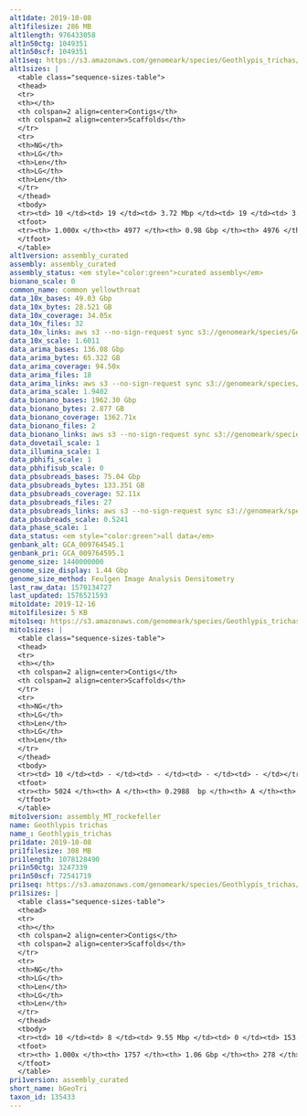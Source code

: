 ```yaml
---
alt1date: 2019-10-08
alt1filesize: 286 MB
alt1length: 976433058
alt1n50ctg: 1049351
alt1n50scf: 1049351
alt1seq: https://s3.amazonaws.com/genomeark/species/Geothlypis_trichas/bGeoTri1/assembly_curated/bGeoTri1.alt.cur.20191008.fasta.gz
alt1sizes: |
  <table class="sequence-sizes-table">
  <thead>
  <tr>
  <th></th>
  <th colspan=2 align=center>Contigs</th>
  <th colspan=2 align=center>Scaffolds</th>
  </tr>
  <tr>
  <th>NG</th>
  <th>LG</th>
  <th>Len</th>
  <th>LG</th>
  <th>Len</th>
  </tr>
  </thead>
  <tbody>
  <tr><td> 10 </td><td> 19 </td><td> 3.72 Mbp </td><td> 19 </td><td> 3.72 Mbp </td></tr>  <tr><td> 20 </td><td> 51 </td><td> 2.70 Mbp </td><td> 51 </td><td> 2.70 Mbp </td></tr>  <tr><td> 30 </td><td> 93 </td><td> 1.97 Mbp </td><td> 93 </td><td> 1.97 Mbp </td></tr>  <tr><td> 40 </td><td> 152 </td><td> 1.39 Mbp </td><td> 152 </td><td> 1.39 Mbp </td></tr>  <tr style="background-color:#cccccc;"><td> 50 </td><td> 234 </td><td> 1.05 Mbp </td><td> 234 </td><td> 1.05 Mbp </td></tr>  <tr><td> 60 </td><td> 350 </td><td> 0.70 Mbp </td><td> 350 </td><td> 0.70 Mbp </td></tr>  <tr><td> 70 </td><td> 531 </td><td> 0.42 Mbp </td><td> 531 </td><td> 0.42 Mbp </td></tr>  <tr><td> 80 </td><td> 857 </td><td> 0.21 Mbp </td><td> 857 </td><td> 0.21 Mbp </td></tr>  <tr><td> 90 </td><td> 1640 </td><td> 71.36 Kbp </td><td> 1639 </td><td> 71.62 Kbp </td></tr>  <tr><td> 100 </td><td> 4976 </td><td> 564  bp </td><td> 4975 </td><td> 564  bp </td></tr>  </tbody>
  <tfoot>
  <tr><th> 1.000x </th><th> 4977 </th><th> 0.98 Gbp </th><th> 4976 </th><th> 0.98 Gbp </th></tr>
  </tfoot>
  </table>
alt1version: assembly_curated
assembly: assembly_curated
assembly_status: <em style="color:green">curated assembly</em>
bionano_scale: 0
common_name: common yellowthroat
data_10x_bases: 49.03 Gbp
data_10x_bytes: 28.521 GB
data_10x_coverage: 34.05x
data_10x_files: 32
data_10x_links: aws s3 --no-sign-request sync s3://genomeark/species/Geothlypis_trichas/bGeoTri1/genomic_data/10x/ .<br>
data_10x_scale: 1.6011
data_arima_bases: 136.08 Gbp
data_arima_bytes: 65.322 GB
data_arima_coverage: 94.50x
data_arima_files: 18
data_arima_links: aws s3 --no-sign-request sync s3://genomeark/species/Geothlypis_trichas/bGeoTri1/genomic_data/arima/ .<br>
data_arima_scale: 1.9402
data_bionano_bases: 1962.30 Gbp
data_bionano_bytes: 2.877 GB
data_bionano_coverage: 1362.71x
data_bionano_files: 2
data_bionano_links: aws s3 --no-sign-request sync s3://genomeark/species/Geothlypis_trichas/bGeoTri1/genomic_data/bionano/ .<br>
data_dovetail_scale: 1
data_illumina_scale: 1
data_pbhifi_scale: 1
data_pbhifisub_scale: 0
data_pbsubreads_bases: 75.04 Gbp
data_pbsubreads_bytes: 133.351 GB
data_pbsubreads_coverage: 52.11x
data_pbsubreads_files: 27
data_pbsubreads_links: aws s3 --no-sign-request sync s3://genomeark/species/Geothlypis_trichas/bGeoTri1/genomic_data/pacbio/ . --exclude "*ccs*bam*"<br>
data_pbsubreads_scale: 0.5241
data_phase_scale: 1
data_status: <em style="color:green">all data</em>
genbank_alt: GCA_009764545.1
genbank_pri: GCA_009764595.1
genome_size: 1440000000
genome_size_display: 1.44 Gbp
genome_size_method: Feulgen Image Analysis Densitometry
last_raw_data: 1570134727
last_updated: 1576521593
mito1date: 2019-12-16
mito1filesize: 5 KB
mito1seq: https://s3.amazonaws.com/genomeark/species/Geothlypis_trichas/bGeoTri1/assembly_MT_rockefeller/bGeoTri1.MT.20191216.fasta.gz
mito1sizes: |
  <table class="sequence-sizes-table">
  <thead>
  <tr>
  <th></th>
  <th colspan=2 align=center>Contigs</th>
  <th colspan=2 align=center>Scaffolds</th>
  </tr>
  <tr>
  <th>NG</th>
  <th>LG</th>
  <th>Len</th>
  <th>LG</th>
  <th>Len</th>
  </tr>
  </thead>
  <tbody>
  <tr><td> 10 </td><td> - </td><td> - </td><td> - </td><td> - </td></tr>  <tr><td> 20 </td><td> - </td><td> - </td><td> - </td><td> - </td></tr>  <tr><td> 30 </td><td> - </td><td> - </td><td> - </td><td> - </td></tr>  <tr><td> 40 </td><td> - </td><td> - </td><td> - </td><td> - </td></tr>  <tr style="background-color:#cccccc;"><td> 50 </td><td> - </td><td style="background-color:#ff8888;"> - </td><td> - </td><td style="background-color:#ff8888;"> - </td></tr>  <tr><td> 60 </td><td> - </td><td> - </td><td> - </td><td> - </td></tr>  <tr><td> 70 </td><td> - </td><td> - </td><td> - </td><td> - </td></tr>  <tr><td> 80 </td><td> - </td><td> - </td><td> - </td><td> - </td></tr>  <tr><td> 90 </td><td> - </td><td> - </td><td> - </td><td> - </td></tr>  <tr><td> 100 </td><td> - </td><td> - </td><td> - </td><td> - </td></tr>  </tbody>
  <tfoot>
  <tr><th> 5024 </th><th> A </th><th> 0.2988  bp </th><th> A </th><th> 0.2988  bp </th></tr>
  </tfoot>
  </table>
mito1version: assembly_MT_rockefeller
name: Geothlypis trichas
name_: Geothlypis_trichas
pri1date: 2019-10-08
pri1filesize: 308 MB
pri1length: 1078128490
pri1n50ctg: 3247339
pri1n50scf: 72541719
pri1seq: https://s3.amazonaws.com/genomeark/species/Geothlypis_trichas/bGeoTri1/assembly_curated/bGeoTri1.pri.cur.20191008.fasta.gz
pri1sizes: |
  <table class="sequence-sizes-table">
  <thead>
  <tr>
  <th></th>
  <th colspan=2 align=center>Contigs</th>
  <th colspan=2 align=center>Scaffolds</th>
  </tr>
  <tr>
  <th>NG</th>
  <th>LG</th>
  <th>Len</th>
  <th>LG</th>
  <th>Len</th>
  </tr>
  </thead>
  <tbody>
  <tr><td> 10 </td><td> 8 </td><td> 9.55 Mbp </td><td> 0 </td><td> 153.09 Mbp </td></tr>  <tr><td> 20 </td><td> 20 </td><td> 8.34 Mbp </td><td> 1 </td><td> 116.84 Mbp </td></tr>  <tr><td> 30 </td><td> 35 </td><td> 6.14 Mbp </td><td> 2 </td><td> 114.14 Mbp </td></tr>  <tr><td> 40 </td><td> 54 </td><td> 4.69 Mbp </td><td> 3 </td><td> 77.06 Mbp </td></tr>  <tr style="background-color:#cccccc;"><td> 50 </td><td> 81 </td><td style="background-color:#88ff88;"> 3.25 Mbp </td><td> 5 </td><td style="background-color:#88ff88;"> 72.54 Mbp </td></tr>  <tr><td> 60 </td><td> 120 </td><td> 2.26 Mbp </td><td> 6 </td><td> 63.30 Mbp </td></tr>  <tr><td> 70 </td><td> 178 </td><td> 1.38 Mbp </td><td> 9 </td><td> 31.78 Mbp </td></tr>  <tr><td> 80 </td><td> 281 </td><td> 0.82 Mbp </td><td> 13 </td><td> 20.83 Mbp </td></tr>  <tr><td> 90 </td><td> 482 </td><td> 0.32 Mbp </td><td> 19 </td><td> 14.38 Mbp </td></tr>  <tr><td> 100 </td><td> 1756 </td><td> 3  bp </td><td> 277 </td><td> 1.63 Kbp </td></tr>  </tbody>
  <tfoot>
  <tr><th> 1.000x </th><th> 1757 </th><th> 1.06 Gbp </th><th> 278 </th><th> 1.08 Gbp </th></tr>
  </tfoot>
  </table>
pri1version: assembly_curated
short_name: bGeoTri
taxon_id: 135433
---
```

